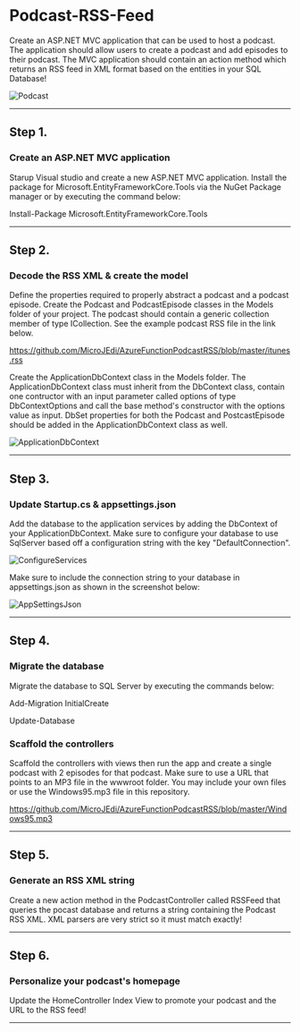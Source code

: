 # Podcast-RSS-Feed

Create an ASP.NET MVC application that can be used to host a podcast.  The application should allow users to create a podcast and add episodes to their podcast.  The MVC application should contain an action method which returns an RSS feed in XML format based on the entities in your SQL Database!

![Podcast][Podcast]

-----

## Step 1.

### Create an ASP.NET MVC application

Starup Visual studio and create a new ASP.NET MVC application.  Install the package for Microsoft.EntityFrameworkCore.Tools via the NuGet Package manager or by executing the command below:

  Install-Package Microsoft.EntityFrameworkCore.Tools

-----

## Step 2.

### Decode the RSS XML & create the model

Define the properties required to properly abstract a podcast and a podcast episode.  Create the Podcast and PodcastEpisode classes in the Models folder of your project.  The podcast should contain a generic collection member of type ICollection<PodcastEpisode>.  See the example podcast RSS file in the link below.
  
https://github.com/MicroJEdi/AzureFunctionPodcastRSS/blob/master/itunes.rss

Create the ApplicationDbContext class in the Models folder.  The ApplicationDbContext class must inherit from the DbContext class, contain one contructor with an input parameter called options of type DbContextOptions<ApplicationDbContext> and call the base method's constructor with the options value as input.  DbSet properties for both the Podcast and PostcastEpisode should be added in the ApplicationDbContext class as well.

![ApplicationDbContext][ApplicationDbContext]

-----

## Step 3.

### Update Startup.cs & appsettings.json

Add the database to the application services by adding the DbContext of your ApplicationDbContext.  Make sure to configure your database to use SqlServer based off a configuration string with the key "DefaultConnection".

![ConfigureServices][ConfigureServices]

Make sure to include the connection string to your database in appsettings.json as shown in the screenshot below:

![AppSettingsJson][AppSettingsJson]

-----

## Step 4.

### Migrate the database

Migrate the database to SQL Server by executing the commands below:

  Add-Migration InitialCreate
  
  Update-Database
  

### Scaffold the controllers

Scaffold the controllers with views then run the app and create a single podcast with 2 episodes for that podcast.  Make sure to use a URL that points to an MP3 file in the wwwroot folder.  You may include your own files or use the Windows95.mp3 file in this repository.

https://github.com/MicroJEdi/AzureFunctionPodcastRSS/blob/master/Windows95.mp3
  
-----

## Step 5.

### Generate an RSS XML string

Create a new action method in the PodcastController called RSSFeed that queries the pocast database and returns a string containing the Podcast RSS XML.  XML parsers are very strict so it must match exactly!

-----

## Step 6.

### Personalize your podcast's homepage 

Update the HomeController Index View to promote your podcast and the URL to the RSS feed!

-----

[ApplicationDbContext]: https://raw.githubusercontent.com/MicroJEdi/AzureFunctionPodcastRSS/master/DbContext.png
[AppSettingsJson]: https://raw.githubusercontent.com/MicroJEdi/AzureFunctionPodcastRSS/master/AppSettingsJson.png
[ConfigureServices]: https://raw.githubusercontent.com/MicroJEdi/AzureFunctionPodcastRSS/master/ConfigureServices.png
[Podcast]: https://raw.githubusercontent.com/MicroJEdi/AzureFunctionPodcastRSS/master/podcast.jpg

